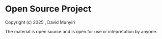 # Open Source Project

Copyright (c) 2025 , David Munyiri

The material is open source and is open for use or intepretation by anyone.
